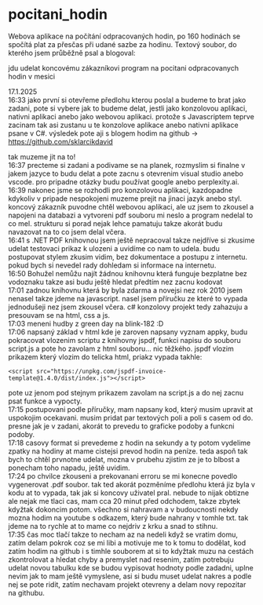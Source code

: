 # pocitani_hodin
Webova aplikace na počítání odpracovaných hodin, po 160 hodinách se spočítá plat za přesčas při udané sazbe za hodinu.
Textový soubor, do kterého jsem průběžně psal a blogoval:

jdu udelat koncovému zákazníkovi program na pocitani odpracovanych hodin v mesici

17.1.2025<br>
16:33
jako první si otevřeme předlohu kterou poslal a budeme to brat jako zadani, pote si vybere jak to budeme delat, jestli jako konzolovou aplikaci, nativni
aplikaci anebo jako webovou aplikaci. protože s Javascriptem teprve zacinam tak asi zustanu u te konzolove aplikace anebo nativni aplikace psane v C#.
výsledek pote aji s blogem hodim na github -> https://github.com/sklarcikdavid

tak muzeme jit na to!
<br>
16:37
precteme si zadani a podivame se na planek, rozmyslim si finalne v jakem jazyce to budu delat a pote zacnu s otevrenim visual studio anebo vscode.
pro pripadne otázky budu používat google anebo perplexity.ai.
<br>
16:39
nakonec jsme se rozhodli pro konzolovou aplikaci, kazdopadne kdykoliv v pripade nespokojeni muzeme prejit na jinaci jazyk anebo styl. koncový zákazník puvodne chtěl webovou aplikaci,
ale uz jsem to zkousel a napojeni na databazi a vytvoreni pdf souboru mi neslo a program nedelal to co mel. strukturu si porad nejak lehce pamatuju takze akorát budu navazovat na to co jsem delal včera.
<br>
16:41
s .NET PDF knihovnou jsem ještě nepracoval takze nejdříve si zkusime udelat testovaci prikaz k ulozeni a uvidíme co nam to udela. budu postupovat stylem zkusim vidim, bez dokumentace
a postupu z internetu. pokud bych si nevedel rady dohledam si informace na internetu.
<br>
16:50
Bohužel nemůžu najít žádnou knihovnu která funguje bezplatne bez vodoznaku takze asi budu ještě hledat předtím nez zacnu kodovat
<br>
17:01
zadnou knihovnu která by byla zdarma a novejsi nez rok 2010 jsem nenasel takze jdeme na javascript. nasel jsem příručku ze které to vypada jednodušeji nez jsem zkousel včera.
c# konzolovy projekt tedy zahazuju a presouvam se na html, css a js.
<br>
17:03
meneni hudby z green day na blink-182 :D
<br>
17:06
napsaný základ v html kde je zaroven napsany vyznam appky, budu pokracovat vlozenim scriptu z knihovny jspdf, funkci napisu do souboru script.js a pote ho zavolam z html souboru...
nic těžkého. jspdf vlozim prikazem který vlozim do telicka html, priakz vypada takhle:
```
<script src="https://unpkg.com/jspdf-invoice-template@1.4.0/dist/index.js"></script>
```
pote uz jenom pod stejnym prikazem zavolam na script.js a do nej zacnu psat funkce a vypocty.
<br>
17:15
postupovani podle příručky, mam napsany kod, který musim upravit at uspokojim ocekavani. musim pridat par textových poli a poli s casem od do.
presne jak je v zadani, akorát to prevedu to graficke podoby a funkcni podoby.
<br>
17:18
casovy format si prevedeme z hodin na sekundy a ty potom vydelime zpatky na hodiny at mame cistejsi prevod hodin na peníze. teda aspoň tak bych to chtěl prvnotne udelat,
mozna v prubehu zjistim ze je to blbost a ponecham toho napadu, ještě uvidim.
<br>
17:24
po chvilce zkouseni a prekovanani erroru se mi konecne povedlo vygenerovat .pdf soubor. tak ted akorát pozměníme předlohu která jiz byla v kodu at to vypada, tak jak si koncovy uživatel pral.
nebude to nijak obtizne ale nejak me tlaci cas, mam cca 20 minut před odchodem, takze zbytek kdyžtak dokoncim potom. všechno si nahravam a v budoucnosti nekdy mozna hodim na youtube s odkazem,
který bude nahrany v tomhle txt. tak jdeme na to rychle at to mame co nejdriv z krku a snad to stihnu.
<br>
17:35
čas moc tlačí takze to necham az na nedeli když se vratim domu, zatím delam pokrok coz se mi libi a motivuje me to k tomu to dodělat, kod zatím hodim na github i s timhle souborem at si to kdyžtak
muzu na cestách zkontrolovat a hledat chyby a premyslet nad resenim, zatím potrebuju udelat novou tabulku kde se budou vypisovat hodnoty podle zadadni, uplne nevim jak to mam ještě vymyslene, asi
si budu muset udelat nakres a podle nej se pote ridit, zatím nechavam projekt otevreny a delam novy repozitar na githubu.
